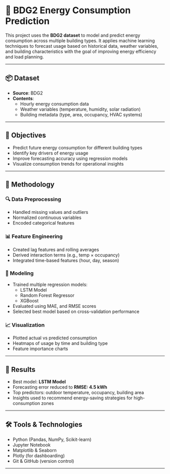 # 🔋 BDG2 Energy Consumption Prediction

This project uses the **BDG2 dataset** to model and predict energy consumption across multiple building types. It applies machine learning techniques to forecast usage based on historical data, weather variables, and building characteristics with the goal of improving energy efficiency and load planning.

---

## 📦 Dataset

- **Source**: BDG2 
- **Contents**:
  - Hourly energy consumption data
  - Weather variables (temperature, humidity, solar radiation)
  - Building metadata (type, area, occupancy, HVAC systems)

---

## 🎯 Objectives

- Predict future energy consumption for different building types
- Identify key drivers of energy usage
- Improve forecasting accuracy using regression models
- Visualize consumption trends for operational insights

---

## 🧠 Methodology

### 🔍 Data Preprocessing
- Handled missing values and outliers
- Normalized continuous variables
- Encoded categorical features

### 📊 Feature Engineering
- Created lag features and rolling averages
- Derived interaction terms (e.g., temp × occupancy)
- Integrated time-based features (hour, day, season)

### 🤖 Modeling
- Trained multiple regression models:
  - LSTM Model
  - Random Forest Regressor
  - XGBoost
- Evaluated using MAE, and RMSE scores
- Selected best model based on cross-validation performance

### 📈 Visualization
- Plotted actual vs predicted consumption
- Heatmaps of usage by time and building type
- Feature importance charts

---

## 🧪 Results

- Best model: **LSTM Model**
- Forecasting error reduced to **RMSE: 4.5 kWh**
- Top predictors: outdoor temperature, occupancy, building area
- Insights used to recommend energy-saving strategies for high-consumption zones

---

## 🛠 Tools & Technologies

- Python (Pandas, NumPy, Scikit-learn)
- Jupyter Notebook
- Matplotlib & Seaborn
- Plotly (for dashboarding)
- Git & GitHub (version control)

---

